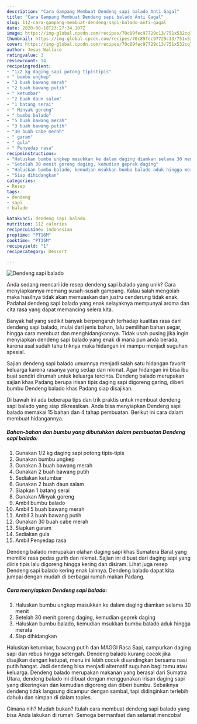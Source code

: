 ```yaml
---
description: "Cara Gampang Membuat Dendeng sapi balado Anti Gagal"
title: "Cara Gampang Membuat Dendeng sapi balado Anti Gagal"
slug: 112-cara-gampang-membuat-dendeng-sapi-balado-anti-gagal
date: 2020-08-18T23:27:34.107Z
image: https://img-global.cpcdn.com/recipes/70c89fec97729c13/751x532cq70/dendeng-sapi-balado-foto-resep-utama.jpg
thumbnail: https://img-global.cpcdn.com/recipes/70c89fec97729c13/751x532cq70/dendeng-sapi-balado-foto-resep-utama.jpg
cover: https://img-global.cpcdn.com/recipes/70c89fec97729c13/751x532cq70/dendeng-sapi-balado-foto-resep-utama.jpg
author: Jesus Wallace
ratingvalue: 3
reviewcount: 14
recipeingredient:
- "1/2 kg daging sapi potong tipistipis"
- " bumbu ungkep"
- "3 buah bawang merah"
- "2 buah bawang putih"
- " ketumbar"
- "2 buah daun salam"
- "1 batang serai"
- " Minyak goreng"
- " bumbu balado"
- "5 buah bawang merah"
- "3 buah bawang putih"
- "30 buah cabe merah"
- " garam"
- " gula"
- " Penyedap rasa"
recipeinstructions:
- "Haluskan bumbu ungkep masukkan ke dalam daging diamkan selama 30 menit"
- "Setelah 30 menit goreng daging, kemudian geprek daging"
- "Haluskan bumbu balado, kemudian msukkan bumbu balado aduk hingga merata"
- "Siap dihidangkan"
categories:
- Resep
tags:
- dendeng
- sapi
- balado

katakunci: dendeng sapi balado 
nutrition: 112 calories
recipecuisine: Indonesian
preptime: "PT16M"
cooktime: "PT35M"
recipeyield: "1"
recipecategory: Dessert

---
```



![Dendeng sapi balado](https://img-global.cpcdn.com/recipes/70c89fec97729c13/751x532cq70/dendeng-sapi-balado-foto-resep-utama.jpg)

Anda sedang mencari ide resep dendeng sapi balado yang unik? Cara menyiapkannya memang susah-susah gampang. Kalau salah mengolah maka hasilnya tidak akan memuaskan dan justru cenderung tidak enak. Padahal dendeng sapi balado yang enak selayaknya mempunyai aroma dan cita rasa yang dapat memancing selera kita.

Banyak hal yang sedikit banyak berpengaruh terhadap kualitas rasa dari dendeng sapi balado, mulai dari jenis bahan, lalu pemilihan bahan segar, hingga cara membuat dan menghidangkannya. Tidak usah pusing jika ingin menyiapkan dendeng sapi balado yang enak di mana pun anda berada, karena asal sudah tahu triknya maka hidangan ini mampu menjadi suguhan spesial.

Sajian dendeng sapi balado umumnya menjadi salah satu hidangan favorit keluarga karena rasanya yang sedap dan nikmat. Agar hidangan ini bisa ibu buat sendiri dirumah untuk keluarga tercinta. Dendeng balado merupakan sajian khas Padang berupa irisan tipis daging sapi digoreng garing, diberi bumbu Dendeng balado khas Padang siap disajikan.


Di bawah ini ada beberapa tips dan trik praktis untuk membuat dendeng sapi balado yang siap dikreasikan. Anda bisa menyiapkan Dendeng sapi balado memakai 15 bahan dan 4 tahap pembuatan. Berikut ini cara dalam membuat hidangannya.

<!--inarticleads1-->

##### Bahan-bahan dan bumbu yang dibutuhkan dalam pembuatan Dendeng sapi balado:

1. Gunakan 1/2 kg daging sapi potong tipis-tipis
1. Gunakan  bumbu ungkep
1. Gunakan 3 buah bawang merah
1. Gunakan 2 buah bawang putih
1. Sediakan  ketumbar
1. Gunakan 2 buah daun salam
1. Siapkan 1 batang serai
1. Gunakan  Minyak goreng
1. Ambil  bumbu balado
1. Ambil 5 buah bawang merah
1. Ambil 3 buah bawang putih
1. Gunakan 30 buah cabe merah
1. Siapkan  garam
1. Sediakan  gula
1. Ambil  Penyedap rasa


Dendeng balado merupakan olahan daging sapi khas Sumatera Barat yang memiliki rasa pedas gurih dan nikmat. Sajian ini dibuat dari daging sapi yang diiris tipis lalu digoreng hingga kering dan disiram. Lihat juga resep Dendeng sapi balado kering enak lainnya. Dendeng balado dapat kita jumpai dengan mudah di berbagai rumah makan Padang. 

<!--inarticleads2-->

##### Cara menyiapkan Dendeng sapi balado:

1. Haluskan bumbu ungkep masukkan ke dalam daging diamkan selama 30 menit
1. Setelah 30 menit goreng daging, kemudian geprek daging
1. Haluskan bumbu balado, kemudian msukkan bumbu balado aduk hingga merata
1. Siap dihidangkan


Haluskan ketumbar, bawang putih dan MAGGI Rasa Sapi, campurkan daging sapi dan rebus hingga setengah. Dendeng balado kurang cocok jika disajikan dengan ketupat, menu ini lebih cocok disandingkan bersama nasi putih hangat. Jadi dendeng bisa menjadi alternatif suguhan bagi tamu atau keluarga. Dendeng balado merupakan makanan yang berasal dari Sumatra Utara, dendeng balado ini dibuat dengan menggunakan irisan daging sapi yang dikeringkan dan kemudian digoreng dan diberi bumbu. Sebaiknya dendeng tidak langsung dicampur dengan sambal, tapi didinginkan terlebih dahulu dan simpan di dalam toples. 

Gimana nih? Mudah bukan? Itulah cara membuat dendeng sapi balado yang bisa Anda lakukan di rumah. Semoga bermanfaat dan selamat mencoba!
